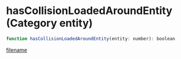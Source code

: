 # hasCollisionLoadedAroundEntity (Category entity)

```js
function hasCollisionLoadedAroundEntity(entity: number): boolean
```

[filename](hasCollisionLoadedAroundEntity_m.md ':include')